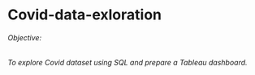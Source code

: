 # Covid-data-exloration

<h6>Objective: <h6>
 To explore Covid dataset using SQL and prepare a Tableau dashboard.
